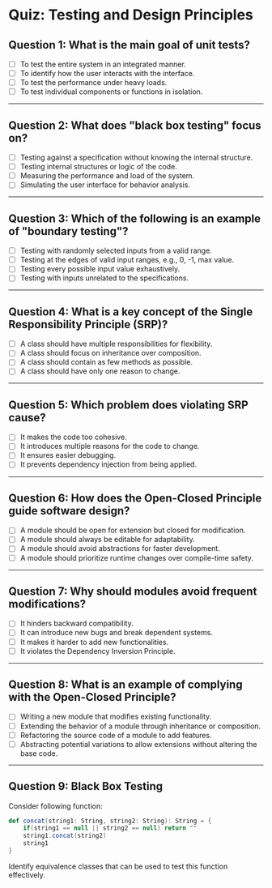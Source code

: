 # Quiz: Testing and Design Principles

## Question 1: What is the main goal of unit tests?
- [ ] To test the entire system in an integrated manner.
- [ ] To identify how the user interacts with the interface.
- [ ] To test the performance under heavy loads.
- [ ] To test individual components or functions in isolation.

---

## Question 2: What does "black box testing" focus on?
- [ ] Testing against a specification without knowing the internal structure.
- [ ] Testing internal structures or logic of the code.
- [ ] Measuring the performance and load of the system.
- [ ] Simulating the user interface for behavior analysis.

---

## Question 3: Which of the following is an example of "boundary testing"?
- [ ] Testing with randomly selected inputs from a valid range.
- [ ] Testing at the edges of valid input ranges, e.g., 0, -1, max value.
- [ ] Testing every possible input value exhaustively.
- [ ] Testing with inputs unrelated to the specifications.

---

## Question 4: What is a key concept of the Single Responsibility Principle (SRP)?
- [ ] A class should have multiple responsibilities for flexibility.
- [ ] A class should focus on inheritance over composition.
- [ ] A class should contain as few methods as possible.
- [ ] A class should have only one reason to change.

---

## Question 5: Which problem does violating SRP cause?
- [ ] It makes the code too cohesive.
- [ ] It introduces multiple reasons for the code to change.
- [ ] It ensures easier debugging.
- [ ] It prevents dependency injection from being applied.

---

## Question 6: How does the Open-Closed Principle guide software design?
- [ ] A module should be open for extension but closed for modification.
- [ ] A module should always be editable for adaptability.
- [ ] A module should avoid abstractions for faster development.
- [ ] A module should prioritize runtime changes over compile-time safety.

---

## Question 7: Why should modules avoid frequent modifications?
- [ ] It hinders backward compatibility.
- [ ] It can introduce new bugs and break dependent systems.
- [ ] It makes it harder to add new functionalities.
- [ ] It violates the Dependency Inversion Principle.

---

## Question 8: What is an example of complying with the Open-Closed Principle?
- [ ] Writing a new module that modifies existing functionality.
- [ ] Extending the behavior of a module through inheritance or composition.
- [ ] Refactoring the source code of a module to add features.
- [ ] Abstracting potential variations to allow extensions without altering the base code.

---

## Question 9: Black Box Testing
Consider following function:

```scala
def concat(string1: String, string2: String): String = {
    if(string1 == null || string2 == null) return ""
    string1.concat(string2)
    string1
}
```

Identify equivalence classes that can be used to test this function effectively.

